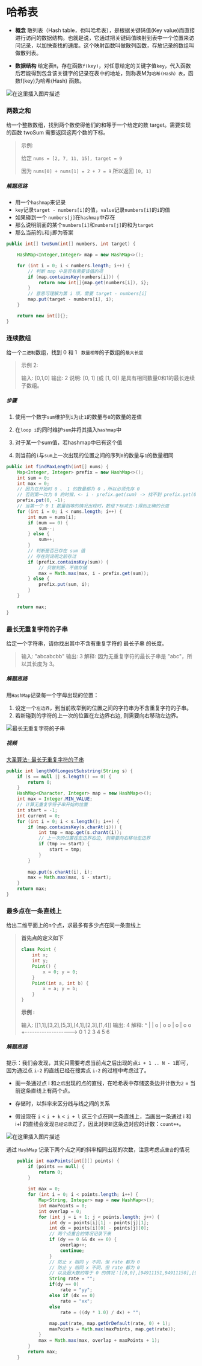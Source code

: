 # 哈希表
- **概念**
散列表（Hash table，也叫哈希表），是根据关键码值(Key value)而直接进行访问的数据结构。也就是说，它通过把关键码值映射到表中一个位置来访问记录，以加快查找的速度。这个映射函数叫做散列函数，存放记录的数组叫做散列表。

- **数据结构**
给定表`M`，存在函数`f(key)`，对任意给定的关键字值`key`，代入函数后若能得到包含该关键字的记录在表中的地址，则称表M为`哈希(Hash）表`，函数f(key)为哈希(Hash) 函数。

![在这里插入图片描述](https://user-gold-cdn.xitu.io/2019/10/15/16dce04921e10817?w=508&h=441&f=png&s=15241)

### 两数之和

给一个整数数组，找到两个数使得他们的和等于一个给定的数 target。需要实现的函数 twoSum 需要返回这两个数的下标。

> 示例:
> 
>给定 `nums = [2, 7, 11, 15], target = 9`
>
>因为 `nums[0] + nums[1] = 2 + 7 = 9`
>所以返回 `[0, 1]`

##### 解题思路

- 用一个`hashmap`来记录
- `key`记录`target - numbers[i]`的值，`value`记录`numbers[i]`的` i `的值
- 如果碰到一个 `numbers[j]`在`hashmap`中存在
- 那么说明前面的某个`numbers[i]`和`numbers[j]`的和为`target`
- 那么当前的`i`和`j`即为答案

```java
public int[] twoSum(int[] numbers, int target) {

    HashMap<Integer,Integer> map = new HashMap<>();

    for (int i = 0; i < numbers.length; i++) {
    	// 判断 map 中是否有需要该值的项
        if (map.containsKey(numbers[i])) {
            return new int[]{map.get(numbers[i]), i};
        }
        // 意思可理解为第 i 项，需要 target - numbers[i]
        map.put(target - numbers[i], i);
    }

    return new int[]{};
}
```



### 连续数组

给一个`二进制`数组，找到 0 和 1 ` 数量相等`的子数组的`最大长度`

>示例 2:
>
>输入: [0,1,0]
>输出: 2
>说明: [0, 1] (或 [1, 0]) 是具有相同数量0和1的最长连续子数组。

##### 步骤

1. 使用一个数字`sum`维护到`i`为止`1`的数量与`0`的数量的差值

2. 在`loop i`的同时维护`sum`并将其插入`hashmap`中

3. 对于某一个sum值，若hashmap中已有这个值

4. 则当前的`i`与`sum`上一次出现的位置之间的序列`0`的数量与`1`的数量相同

```java
public int findMaxLength(int[] nums) {
    Map<Integer, Integer> prefix = new HashMap<>();
    int sum = 0;
    int max = 0;
    // 因为在开始时 0 、 1 的数量都为 0 ，所以必须先存 0 
    // 否则第一次为 0 的时候，<- i - prefix.get(sum) -> 找不到 prefix.get(0)
    prefix.put(0, -1); 
    // 当第一个 0 1 数量相等的情况出现时，数组下标减去-1得到正确的长度
    for (int i = 0; i < nums.length; i++) {
        int num = nums[i];
        if (num == 0) {
            sum--;
        } else {
            sum++;
        }
        // 判断是否已存在 sum 值
        // 存在则说明之前存过
        if (prefix.containsKey(sum)) {
        	// 只做判断，不做存储
            max = Math.max(max, i - prefix.get(sum));
        } else {
            prefix.put(sum, i);
        }
    }
    
    return max;
}
```



### 最长无重复字符的子串

给定一个字符串，请你找出其中不含有重复字符的 最长子串 的长度。

>输入: "abcabcbb"
>输出: 3 
>解释: 因为无重复字符的最长子串是 "abc"，所以其长度为 3。

##### 解题思路

用`HashMap`记录每一个字母出现的位置：

1. 设定一个`左边界`，到当前枚举到的位置之间的字符串为不含重复字符的子串。
2. 若新碰到的字符的上一次的位置在左边界右边, 则需要向右移动左边界。

![最长无重复字符的子串](https://user-gold-cdn.xitu.io/2019/10/15/16dce04921982a7d?w=717&h=582&f=png&s=28389)

##### 视频

[大圣算法- 最长无重复字符的子串 ](https://www.bilibili.com/video/av69214707?from=search&seid=10359707628476531981)

```java
public int lengthOfLongestSubstring(String s) {
    if (s == null || s.length() == 0) {
        return 0;
    }
    HashMap<Character, Integer> map = new HashMap<>();
    int max = Integer.MIN_VALUE;
    // 计算无重复字符子串开始的位置
    int start = -1; 
    int current = 0;
    for (int i = 0; i < s.length(); i++) {
        if (map.containsKey(s.charAt(i))) {
            int tmp = map.get(s.charAt(i));
            // 上一次的位置在左边界右边, 则需要向右移动左边界
            if (tmp >= start) { 
                start = tmp;
            }
        } 
        
        map.put(s.charAt(i), i);
        max = Math.max(max, i - start);
    }
    return max;
}
```



### 最多点在一条直线上

给出二维平面上的n个点，求最多有多少点在同一条直线上

> **首先点的定义如下**
> ```java
> class Point {
>     int x;
>     int y;
>     Point() { 
>         x = 0; y = 0; 
>     }
>     Point(int a, int b) { 
>         x = a; y = b; 
>     }
> }
> ```
>
>**示例 :**
>
>输入: [[1,1],[3,2],[5,3],[4,1],[2,3],[1,4]]
>输出: 4
>解释:
>^
>|
>|  o
>|     o        o
>|        o
>|  o        o
>+------------------->
>0  1  2  3  4  5  6

##### 解题思路

提示：我们会发现，其实只需要考虑当前点之后出现的点` i + 1 .. N - 1 `即可，因为通过点 `i-2` 的直线已经在搜索点 `i-2` 的过程中考虑过了。

- 画一条通过点 i 和`之后`出现的点的直线，在哈希表中存储这条边并计数为` 2 ` = 当前这条直线上有两个点。

- 存储时，以斜率来区分线与线之间的关系

- 假设现在 `i` < `i + k` < `i + l` 这三个点在同一条直线上，当画出一条通过 i 和 i+l 的直线会发现`已经记录`过了，因此对`更新`这条边对应的计数：`count++`。


![在这里插入图片描述](https://user-gold-cdn.xitu.io/2019/10/15/16dce04949e1bdd2?w=1652&h=990&f=png&s=92472)    

通过 `HashMap` 记录下两个点之间的斜率相同出现的次数，注意考虑点`重合`的情况

```java
    public int maxPoints(int[][] points) {
        if (points == null) {
            return 0;
        }
        
        int max = 0;
        for (int i = 0; i < points.length; i++) {
            Map<String, Integer> map = new HashMap<>();
            int maxPoints = 0;
            int overlap = 0;
            for (int j = i + 1; j < points.length; j++) {
                int dy = points[i][1] - points[j][1];
                int dx = points[i][0] - points[j][0];
                // 两个点重合的情况记录下来
                if (dy == 0 && dx == 0) {
                    overlap++;
                    continue;
                }
                // 防止 x 相同 y 不同，但 rate 都为 0 
                // 防止 y 相同 x 不同，但 rate 都为 0 
                // 以及超大数约等于 0 的情况：[[0,0],[94911151,94911150],[94911152,94911151]]
                String rate = "";
                if(dy == 0)
                    rate = "yy";
                else if (dx == 0)
                    rate = "xx";
                else
                    rate = ((dy * 1.0) / dx) + "";
                
                map.put(rate, map.getOrDefault(rate, 0) + 1);
                maxPoints = Math.max(maxPoints, map.get(rate));
            }
            max = Math.max(max, overlap + maxPoints + 1);
        }
        return max; 
    }
```
